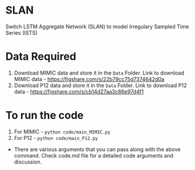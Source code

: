 # SLAN
Switch LSTM Aggregate Network (SLAN) to model Irregulary Sampled Time Series (ISTS)

# Data Required
1. Download MIMIC data and store it in the `Data` Folder. Link to download MIMIC data - https://figshare.com/s/22b79cc75d7374642d0a
2. Download P12 data and store it in the `Data` Folder. Link to download P12 data - https://figshare.com/s/cb14d27aa3c86e97d4f1

# To run the code
1. For MIMIC - `python code/main_MIMIC.py`
2. For P12 - `python code/main_P12.py`

- There are various arguments that you can pass along with the above command.
Check code.md file for a detailed code arguments and discussion.
